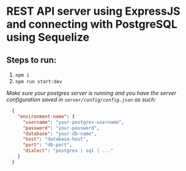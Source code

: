 # REST API server using ExpressJS and connecting with PostgreSQL using Sequelize

## Steps to run: 
  1. `npm i`
  2. `npm run start:dev`

*Make sure your postgres server is running and you have the server configuration saved in `server/config/config.json` as such:*
```json
  {
    "environment-name": {
      "username": "your-postgres-username",
      "password": "your-password",
      "database": "your-db-name",
      "host": "database-host",
      "port": "db-port",
      "dialect": "postgres | sql | ..."
    }
  }

```
